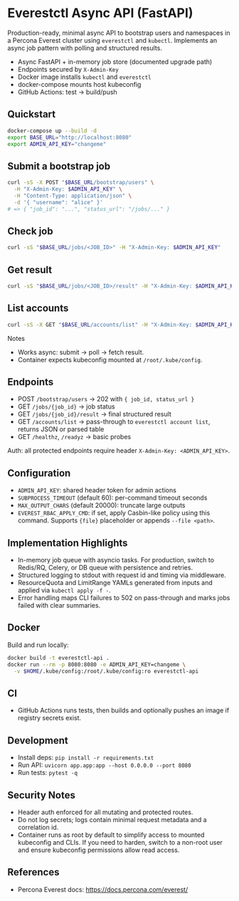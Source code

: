 # Everestctl Async API (FastAPI)

Production-ready, minimal async API to bootstrap users and namespaces in a Percona Everest cluster using `everestctl` and `kubectl`. Implements an async job pattern with polling and structured results.

- Async FastAPI + in-memory job store (documented upgrade path)
- Endpoints secured by `X-Admin-Key`
- Docker image installs `kubectl` and `everestctl`
- docker-compose mounts host kubeconfig
- GitHub Actions: test → build/push

## Quickstart

```bash
docker-compose up --build -d
export BASE_URL="http://localhost:8080"
export ADMIN_API_KEY="changeme"
```

## Submit a bootstrap job
```bash
curl -sS -X POST "$BASE_URL/bootstrap/users" \
  -H "X-Admin-Key: $ADMIN_API_KEY" \
  -H "Content-Type: application/json" \
  -d '{ "username": "alice" }'
# => { "job_id": "...", "status_url": "/jobs/..." }
```

## Check job
```bash
curl -sS "$BASE_URL/jobs/<JOB_ID>" -H "X-Admin-Key: $ADMIN_API_KEY"
```

## Get result
```bash
curl -sS "$BASE_URL/jobs/<JOB_ID>/result" -H "X-Admin-Key: $ADMIN_API_KEY"
```

## List accounts
```bash
curl -sS -X GET "$BASE_URL/accounts/list" -H "X-Admin-Key: $ADMIN_API_KEY"
```

Notes
- Works async: submit → poll → fetch result.
- Container expects kubeconfig mounted at `/root/.kube/config`.

## Endpoints

- POST `/bootstrap/users` → 202 with `{ job_id, status_url }`
- GET `/jobs/{job_id}` → job status
- GET `/jobs/{job_id}/result` → final structured result
- GET `/accounts/list` → pass-through to `everestctl account list`, returns JSON or parsed table
- GET `/healthz`, `/readyz` → basic probes

Auth: all protected endpoints require header `X-Admin-Key: <ADMIN_API_KEY>`.

## Configuration

- `ADMIN_API_KEY`: shared header token for admin actions
- `SUBPROCESS_TIMEOUT` (default 60): per-command timeout seconds
- `MAX_OUTPUT_CHARS` (default 20000): truncate large outputs
- `EVEREST_RBAC_APPLY_CMD`: if set, apply Casbin-like policy using this command. Supports `{file}` placeholder or appends `--file <path>`.

## Implementation Highlights

- In-memory job queue with asyncio tasks. For production, switch to Redis/RQ, Celery, or DB queue with persistence and retries.
- Structured logging to stdout with request id and timing via middleware.
- ResourceQuota and LimitRange YAMLs generated from inputs and applied via `kubectl apply -f -`.
- Error handling maps CLI failures to 502 on pass-through and marks jobs failed with clear summaries.

## Docker

Build and run locally:
```bash
docker build -t everestctl-api .
docker run --rm -p 8080:8080 -e ADMIN_API_KEY=changeme \
  -v $HOME/.kube/config:/root/.kube/config:ro everestctl-api
```

## CI

- GitHub Actions runs tests, then builds and optionally pushes an image if registry secrets exist.

## Development

- Install deps: `pip install -r requirements.txt`
- Run API: `uvicorn app.app:app --host 0.0.0.0 --port 8080`
- Run tests: `pytest -q`

## Security Notes

- Header auth enforced for all mutating and protected routes.
- Do not log secrets; logs contain minimal request metadata and a correlation id.
- Container runs as root by default to simplify access to mounted kubeconfig and CLIs. If you need to harden, switch to a non-root user and ensure kubeconfig permissions allow read access.

## References

- Percona Everest docs: https://docs.percona.com/everest/
